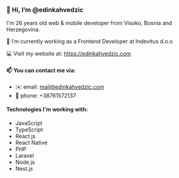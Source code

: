 ### 👋 Hi, I’m @edinkahvedzic

I'm 26 years old web & mobile developer from Visoko, Bosnia and Herzegovina.

:briefcase: I’m currently working as a Frontend Developer at Indevitus d.o.o

:computer: Visit my website at: https://edinkahvedzic.com

#### 📫 You can contact me via: 

- :envelope: email: mail@edinkahvedzic.com 
- :iphone: phone: +38761572137

#### Technologies I'm working with:
- JavaScript
- TypeScript
- React.js
- React Native
- PHP
- Laravel
- Node.js
- Nest.js

